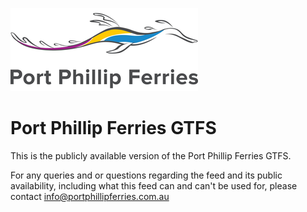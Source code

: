 ![PPF Logo](PPF.png)

# Port Phillip Ferries GTFS
This is the publicly available version of the Port Phillip Ferries GTFS.

For any queries and or questions regarding the feed and its public availability, including what this feed can and can't be used for, please contact info@portphillipferries.com.au
